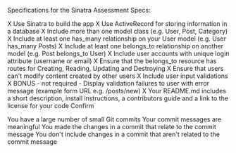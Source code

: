 Specifications for the Sinatra Assessment
Specs:

 X Use Sinatra to build the app
 X Use ActiveRecord for storing information in a database
 X Include more than one model class (e.g. User, Post, Category)
 X Include at least one has_many relationship on your User model (e.g. User has_many Posts)
 X Include at least one belongs_to relationship on another model (e.g. Post belongs_to User)
 X Include user accounts with unique login attribute (username or email)
 X Ensure that the belongs_to resource has routes for Creating, Reading, Updating and Destroying
 X Ensure that users can't modify content created by other users
 X Include user input validations
 X BONUS - not required - Display validation failures to user with error message (example form URL e.g. /posts/new)
 X Your README.md includes a short description, install instructions, a contributors guide and a link to the license for your code
Confirm

 You have a large number of small Git commits
 Your commit messages are meaningful
 You made the changes in a commit that relate to the commit message
 You don't include changes in a commit that aren't related to the commit message
